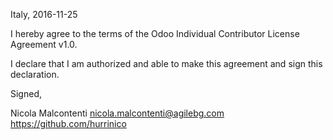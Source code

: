 Italy, 2016-11-25

I hereby agree to the terms of the Odoo Individual Contributor License
Agreement v1.0.

I declare that I am authorized and able to make this agreement and sign this
declaration.

Signed,

Nicola Malcontenti nicola.malcontenti@agilebg.com https://github.com/hurrinico
